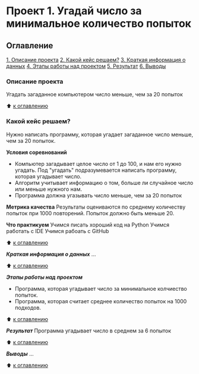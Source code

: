 # Проект 1. Угадай число за минимальное количество попыток

## Оглавление

[1. Описание проекта](https://github.com/LNarnia/new_DS/tree/main/project_1/README.md#Описание-проекта)
[2. Какой кейс решаем?](https://github.com/LNarnia/new_DS/tree/main/project_1/README.md#Какой-кейс-решаем?)
[3. Краткая информация о данных](https://github.com/LNarnia/new_DS/tree/main/project_1/README.md#Краткая-информация-о-данных)
[4. Этапы работы над проектом](https://github.com/LNarnia/new_DS/tree/main/project_1/README.md#Этапы-работы-над-проектом)
[5. Результат](https://github.com/LNarnia/new_DS/tree/main/project_1/README.md#Результат)
[6. Выводы](https://github.com/LNarnia/new_DS/tree/main/project_1/README.md#Выводы)

### Описание проекта
Угадать загаданное компьютером число меньше, чем за 20 попыток

:arrow_up: [к оглавлению](https://github.com/LNarnia/new_DS/tree/main/project_1/README.md#Оглавление)

### Какой кейс решаем?
Нужно написать программу, которая угадает загаданное число меньше, чем за 20 попыток.

**Условия соревнований**
- Компьютер загадывает целое число от 1 до 100, и нам его нужно угадать. Под "угадать" подразумевается написать программу, которая угадывает число.
- Алгоритм учитывает информацию о том, больше ли случайное число или меньше нужного нам.
- Программа должна угазывать число меньше, чем за 20 попыток

**Метрика качества**
Результаты оцениваются по среднему количеству попыток при 1000 повторений. Попыток должно быть меньше 20.

**Что практикуем**
Учимся писать хороший код на Python
Учимся работать с IDE
Учимся рабоать с GitHub

:arrow_up: [к оглавлению](https://github.com/LNarnia/new_DS/tree/main/project_1/README.md#Оглавление)

***Краткая информация о данных***
...

:arrow_up: [к оглавлению](https://github.com/LNarnia/new_DS/tree/main/project_1/README.md#Оглавление)

***Этапы работы над проектом***
- Программа, которая угадывает число за минимальное колчиество попыток.
- Программа, которая считает среднее количество попыток на 1000 подходов.

:arrow_up: [к оглавлению](https://github.com/LNarnia/new_DS/tree/main/project_1/README.md#Оглавление)

***Результат***
Программа угадывает число в среднем за 6 попыток

:arrow_up: [к оглавлению](https://github.com/LNarnia/new_DS/tree/main/project_1/README.md#Оглавление)

***Выводы***
...

:arrow_up: [к оглавлению](https://github.com/LNarnia/new_DS/tree/main/project_1/README.md#Оглавление)